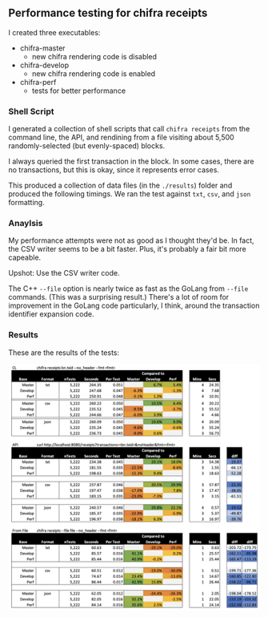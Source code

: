 ## Performance testing for chifra receipts

I created three executables:

- chifra-master
    - new chifra rendering code is disabled
- chifra-develop
    - new chifra rendering code is enabled
- chifra-perf
    - tests for better performance

### Shell Script

I generated a collection of shell scripts that call `chifra receipts` from the command line, the API, and rendining from a file visiting about 5,500 randomly-selected (but evenly-spaced) blocks.

I always queried the first transaction in the block. In some cases, there are no transactions, but this is okay, since it represents error cases.

This produced a collection of data files (in the `./results`) folder and produced the following timings. We ran the test against `txt`, `csv`, and `json` formatting.

### Anaylsis

My performance attempts were not as good as I thought they'd be. In fact, the CSV writer seems to be a bit faster. Plus, it's probably a fair bit more capeable.

Upshot: Use the CSV writer code.

The C++ `--file` option is nearly twice as fast as the GoLang from `--file` commands. (This was a surprising result.) There's a lot of room for improvement in the GoLang code particularly, I think, around the transaction identifier expansion code.

### Results

These are the results of the tests:

<img src="imgs/command-line.png" width="600px">